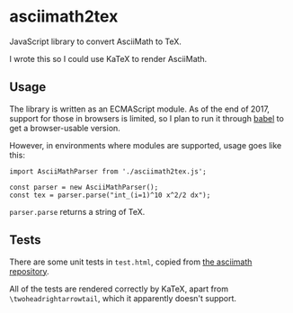 # asciimath2tex
JavaScript library to convert AsciiMath to TeX.

I wrote this so I could use KaTeX to render AsciiMath.

## Usage

The library is written as an ECMAScript module. As of the end of 2017, support for those in browsers is limited, so I plan to run it through [babel](https://babeljs.io/) to get a browser-usable version.

However, in environments where modules are supported, usage goes like this:

```
import AsciiMathParser from './asciimath2tex.js';

const parser = new AsciiMathParser();
const tex = parser.parse("int_(i=1)^10 x^2/2 dx");
```

`parser.parse` returns a string of TeX.

## Tests

There are some unit tests in `test.html`, copied from [the asciimath repository](https://github.com/asciimath/asciimathml/blob/master/test/unittests.js). 

All of the tests are rendered correctly by KaTeX, apart from `\twoheadrightarrowtail`, which it apparently doesn't support.

